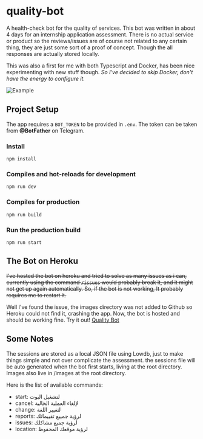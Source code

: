 # quality-bot

A health-check bot for the quality of services.
This bot was written in about 4 days for an internship application assessment. There is no actual service or product so the reviews/issues are of course not related to any certain thing, they are just some sort of a proof of concept. Though the all responses are actually stored locally.

This was also a first for me with both Typescript and Docker, has been nice experimenting with new stuff though.
_So I've decided to skip Docker, don't have the energy to configure it._

![Example](https://i.imgur.com/N2hZyPI.gif)

## Project Setup

The app requires a `BOT_TOKEN` to be provided in `.env`. The token can be taken from **@BotFather** on Telegram.

### Install

```
npm install
```

### Compiles and hot-reloads for development

```
npm run dev
```

### Compiles for production

```
npm run build
```

### Run the production build

```
npm run start
```

## The Bot on Heroku

~~I've hosted the bot on heroku and tried to solve as many issues as i can, currently using the command `/issues` would probably break it, and it might not get up again automatically. So, if the bot is not working, It probably requires me to restart it.~~

Well I've found the issue, the images directory was not added to Github so Heroku could not find it, crashing the app. Now, the bot is hosted and should be working fine. Try it out!
[Quality Bot](https://t.me/HussQualityBot)

## Some Notes

The sessions are stored as a local JSON file using Lowdb, just to make things simple and not over complicate the assessment. the sessions file will be auto generated when the bot first starts, living at the root directory. Images also live in /images at the root directory.

Here is the list of available commands:

- start: لتشغيل البوت
- cancel: لإلغاء العملية الحالية
- change: لتغيير اللغة
- reports: لرؤية جمييع تقييماتك
- issues: لرؤية جميع مشاكلك
- location: لرؤية موقعك المحفوظ
